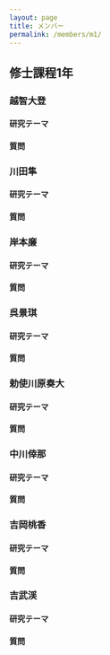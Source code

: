 ```yaml
---
layout: page
title: メンバー
permalink: /members/m1/
---
```


## 修士課程1年

### 越智大登

#### 研究テーマ

#### 質問

### 川田隼

#### 研究テーマ

#### 質問

### 岸本廉

#### 研究テーマ

#### 質問

### 呉景琪

#### 研究テーマ

#### 質問

### 勅使川原奏大

#### 研究テーマ

#### 質問

### 中川倖那

#### 研究テーマ

#### 質問

### 吉岡桃香

#### 研究テーマ

#### 質問

### 吉武渓

#### 研究テーマ

#### 質問
